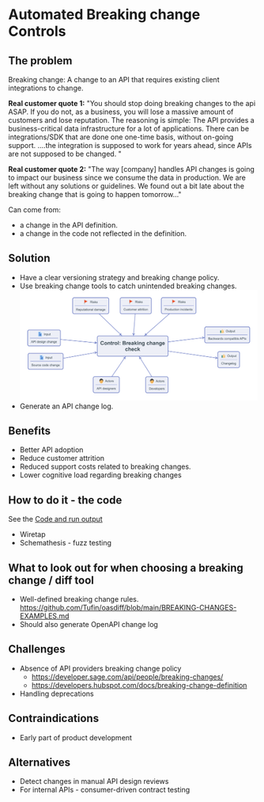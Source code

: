 # Automated Breaking change Controls

## The problem
Breaking change: A change to an API that requires existing client integrations to change. 

**Real customer quote 1:**  "You should stop doing breaking changes to the api ASAP. If you do not, as a business, you will lose a massive amount of customers and lose reputation. The reasoning is simple: The API provides a business-critical data infrastructure for a lot of applications.
There can be integrations/SDK that are done one one-time basis, without on-going support. ....the integration is supposed to work for years ahead, since APIs are not supposed to be changed. "

**Real customer quote 2:** "The way [company] handles API changes is going to impact our business since we consume the data in production. We are left without any solutions or guidelines. We found out a bit late about the breaking change that is going to happen tomorrow..."

Can come from:
- a change in the API definition.
- a change in the code not reflected in the definition.

## Solution
- Have a clear versioning strategy and breaking change policy.
- Use breaking change tools to catch unintended breaking changes.
 ![Breaking Change Control](./breaking_change.png)
- Generate an API change log.

## Benefits
- Better API adoption 
- Reduce customer attrition
- Reduced support costs related to breaking changes. 
- Lower cognitive load regarding breaking changes 

## How to do it - the code
See the [Code and run output](./.github/workflows/breaking-checks.yaml)
- Wiretap
- Schemathesis - fuzz testing

## What to look out for when choosing a breaking change / diff tool
- Well-defined breaking change rules. https://github.com/Tufin/oasdiff/blob/main/BREAKING-CHANGES-EXAMPLES.md
- Should also generate OpenAPI change log 

## Challenges
- Absence of API providers breaking change policy
  - https://developer.sage.com/api/people/breaking-changes/
  - https://developers.hubspot.com/docs/breaking-change-definition
- Handling deprecations

## Contraindications
- Early part of product development

## Alternatives
- Detect changes in manual API design reviews
- For internal APIs - consumer-driven contract testing 
